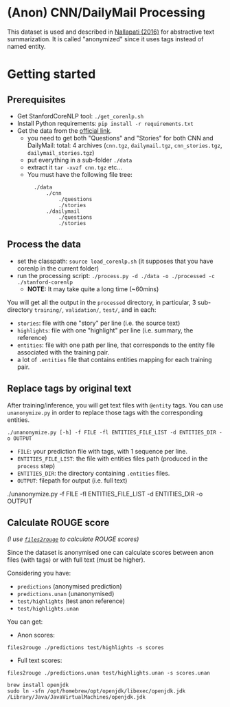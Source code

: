 # (Anon) CNN/DailyMail Processing 
This dataset is used and described in [Nallapati (2016)](https://arxiv.org/pdf/1602.06023.pdf) for abstractive text summarization. It is called "anonymized" since it uses tags instead of named entity. 


# Getting started

## Prerequisites
* Get StanfordCoreNLP tool: `./get_corenlp.sh`
* Install Python requirements: `pip install -r requirements.txt`
* Get the data from the [official link](https://cs.nyu.edu/~kcho/DMQA/).
    * you need to get both "Questions" and "Stories" for both CNN and DailyMail: total: 4 archives (`cnn.tgz`, `dailymail.tgz`, `cnn_stories.tgz`, `dailymail_stories.tgz`)
    * put everything in a sub-folder `./data`
    * extract it `tar -xvzf cnn.tgz` etc...
    * You must have the following file tree:
      ```
        ./data
            ./cnn
                ./questions
                ./stories
            ./dailymail
                ./questions
                ./stories
      ```

## Process the data
* set the classpath: `source load_corenlp.sh` (it supposes that you have corenlp in the current folder)
* run the processing script: `./process.py -d ./data -o ./processed -c ./stanford-corenlp`
    * **NOTE:** It may take quite a long time (~60mins)

You will get all the output in the `processed` directory, in particular, 3 sub-directory `training/`, `validation/`, `test/`, and in each:
* `stories`: file with one "story" per line (i.e. the source text)
* `highlights`: file with one "highlight" per line (i.e. summary, the reference)
* `entities`: file with one path per line, that corresponds to the entity file associated with the training pair.  
* a lot of `.entities` file that contains entities mapping for each training pair.


## Replace tags by original text
After training/inference, you will get text files with `@entity` tags. You can use `unanonymize.py` in order to replace those tags with the corresponding entities.

```
./unanonymize.py [-h] -f FILE -fl ENTITIES_FILE_LIST -d ENTITIES_DIR -o OUTPUT
```
* `FILE`:  your prediction file with tags, with 1 sequence per line.
* `ENTITIES_FILE_LIST`: the file with entities files path (produced in the `process` step)
* `ENTITIES_DIR`: the directory containing `.entities` files.
* `OUTPUT`: filepath for output (i.e. full text)


./unanonymize.py -f FILE -fl ENTITIES_FILE_LIST -d ENTITIES_DIR -o OUTPUT

## Calculate ROUGE score
*(I use [`files2rouge`](https://github.com/pltrdy/files2rouge) to calculate ROUGE scores)*


Since the dataset is anonymised one can calculate scores between anon files (with tags) or with full text (must be higher).

Considering you have:
* `predictions` (anonymised prediction)
* `predictions.unan` (unanonymised)
* `test/highlights` (test anon reference)
* `test/highlights.unan` 

You can get: 
* Anon scores:
```
files2rouge ./predictions test/highlights -s scores
```

* Full text scores:
```
files2rouge ./predictions.unan test/highlights.unan -s scores.unan
```



```
brew install openjdk
sudo ln -sfn /opt/homebrew/opt/openjdk/libexec/openjdk.jdk /Library/Java/JavaVirtualMachines/openjdk.jdk
```
